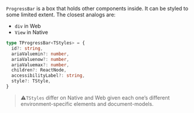 `ProgressBar` is a box that holds other components inside. It can be styled to some limited extent. The closest analogs are:

- `div` in Web
- `View` in Native

```ts
type TProgressBar<TStyles> = {
  id?: string,
  ariaValuemin?: number,
  ariaValuenow?: number,
  ariaValuemax?: number,
  children?: ReactNode,
  accessibilityLabel?: string,
  style?: TStyle,
}
```

> ⚠️`TStyles` differ on Native and Web given each one’s different environment-specific elements and document-models.